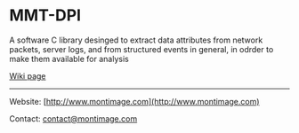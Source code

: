 # MMT-DPI

A software C library desinged to extract data attributes from network packets, server logs, and from structured events in general, in odrder to make them available for analysis

[Wiki page](https://bitbucket.org/montimage/mmt-sdk/wiki/Home)

---
Website: [http://www.montimage.com](http://www.montimage.com)

Contact: [contact@montimage.com](mailto:contact@montimage.com)
